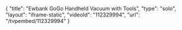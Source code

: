 {
    "title": "Ewbank GoGo Handheld Vacuum with Tools",
    "type": "solo",
    "layout": "iframe-static",
    "videoId": "112329994",
    "url": "\/tvpembed\/112329994"
}